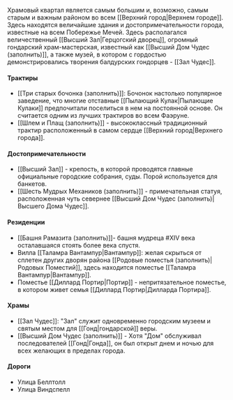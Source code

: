 Храмовый квартал является самым большим и, возможно, самым старым и важным районом во всем [[Верхний город|Верхнем городе]]. Здесь находятся величайшие здания и достопримечательности города, известные на всем Побережье Мечей. Здесь располагался величественный [[Высший Зал|Герцогский дворец]], огромный гондарский храм-мастерская, известный как [[Высший Дом Чудес (заполнить)]], а также музей, в котором с гордостью демонстрировались творения балдурских гондорцев - [[Зал Чудес]].

#### Трактиры
- [[Три старых бочонка (заполнить)]]: Бочонок настолько популярное заведение, что многие отставные [[Пылающий Кулак|Пылающие Кулаки]] предпочитали поселиться в нем на постоянной основе. Он считается одним из лучших трактиров во всем Фаэруне.
- [[Шлем и Плащ (заполнить)]] - высококлассный традиционный трактир расположенный в самом сердце [[Верхний город|Верхнего города]].
#### Достопримечательности
- [[Высший Зал]] - крепость, в которой проводятся главные официальные городские собрания, суды. Порой используется для банкетов.
- [[Шесть Мудрых Механиков (заполнить)]] - примечательная статуя, расположенная чуть севернее [[Высший Дом Чудес (заполнить)| Высшего Дома Чудес]].
#### Резиденции
- [[Башня Рамазита (заполнить)]]- башня мудреца #XIV века осталавшаяся стоять более века спустя.
- Вилла [[Таламра Вантампур|Вантампур]]: желая скрыться от сплетен других дворян района [[Родовые поместья (заполнить)|Родовых Поместий]], здесь находится поместье [[Таламра Вантампур|Вантампур]].
- Поместье [[Диллард Портир|Портир]] - непритязательное поместье, в котором живет семья [[Диллард Портир|Дилларда Портира]].
#### Храмы
- [[Зал Чудес]]: "Зал" служит одновременно городским музеем и святым местом для [[Гонд|гондарской]] веры.
- [[Высший Дом Чудес (заполнить)]] - Хотя "Дом" обслуживал последователей [[Гонд|Гонда]], он был открыт днем и ночью для всех желающих в пределах города.

#### Дороги
- Улица Беллтолл
- Улица Виндспелл



